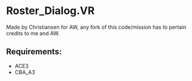 # Roster_Dialog.VR

Made by Christiansen for AW, any fork of this code/mission has to pertain credits to me and AW.

## Requirements:
* ACE3
* CBA_A3
